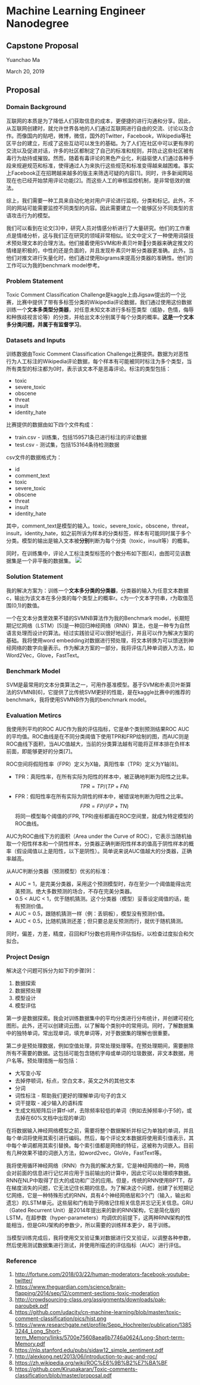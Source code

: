 # Machine Learning Engineer Nanodegree
## Capstone Proposal
Yuanchao Ma

March 20, 2019
## Proposal
### Domain Background
互联网的本质是为了降低人们获取信息的成本，更便捷的进行沟通和分享。因此，从互联网创建时，就允许世界各地的人们通过互联网进行自由的交流、讨论以及合作。而像国内的贴吧，微博，微信，国外的Twitter，Facebook，Wikipedia等社区平台的建立，形成了这些互动可以发生的基础。为了人们在社区中可以更有序的交流以及促进对话，许多的社区都制定了自己的标准和规则，并防止这些社区被有毒行为劫持或摧毁。然而，随着有毒评论的黑色产业化，利益驱使人们通过各种手段来规避规范和标准，使得通过人为来执行这些规范和标准变得越来越困难。事实上Facebook正在招聘越来越多的版主来筛选可疑的内容[1]。同时，许多新闻网站现在也已经开始禁用评论功能[2]。而这些人工的审核监控机制，是非常低效的做法。

综上，我们需要一种工具来自动化地对用户评论进行监视，分类和标记。此外，不同的网站可能需要监控不同类型的内容。因此需要建立一个能够区分不同类型的言语攻击行为的模型。

我们可以看到在论文[3]中，研究人员对情感分析进行了大量研究。他们的工作重点是情绪分析，这与我们正在研究的领域非常相似。论文中定义了一种使用词袋技术预处理文本的合理方法。他们接着使用SVM和朴素贝叶斯分类器来确定推文的情绪是积极的，中性的还是负面的，并且发现朴素贝叶斯分类器更准确。此外，当他们对推文进行矢量化时，他们通过使用bigrams来提高分类器的准确性。他们的工作可以为我的benchmark model参考。

### Problem Statement
Toxic Comment Classification Challenge是kaggle上由Jigsaw提出的一个比赛，比赛中提供了带有多标签分类的Wikipedia评论数据，我们通过使用这份数据训练一个**文本多类型分类器**，对任意未知文本进行多标签类型（威胁，色情，侮辱和种族歧视言论等）的分类，并给出文本分别属于每个分类的概率。**这是一个文本多分类问题，并属于有监督学习**。

### Datasets and Inputs
训练数据由Toxic Comment Classification Challenge比赛提供。数据为对恶性行为人工标注的Wikipedia评论数据，每个样本有可能被同时标注为多个类型，当所有类型的标注都为0时，表示该文本不是恶毒评论。标注的类型包括：
* toxic
* severe_toxic
* obscene
* threat
* insult
* identity_hate

比赛提供的数据由如下四个文件构成：
* train.csv - 训练集，包括159571条已进行标注的评论数据
* test.csv - 测试集，包括153164条待检测数据

csv文件的数据格式为：
* id
* comment_text
* toxic
* severe_toxic
* obscene
* threat
* insult
* identity_hate

其中，comment_text是模型的输入。toxic，severe_toxic，obscene，threat，insult，identity_hate，如之前所诉为样本的分类标签，样本有可能同时属于多个分类。模型的输出是输入文本被**分别**判断为每个分类（toxic，insult等）的概率。

同时，在训练集中，评论人工标注类型标签的个数分布如下图[4]，由图可见该数据集是一个非平衡的数据集。
![](https://github.com/udacity/cn-machine-learning/blob/master/toxic-comment-classification/pics/hist.png?raw=true)

### Solution Statement
我的解决方案为：训练一个**文本多分类的分类器**，分类器的输入为任意文本数据c，输出为该文本在多分类的每个类型上的概率r。c为一个文本字符串，r为取值范围(0,1)的数值。

一个在文本分类里效果不错的SVMNB算法作为我的Benchmark model，长期短期记忆网络（LSTM）[5]是一种回归神经网络（RNN）算法，也是一种专为自然语言处理而设计的算法。经过实践验证可以很好地运行，并且可以作为解决方案的基础。我将使用word embedding对数据进行预处理，将文本转换为可以馈送到神经网络的数字向量表示。作为解决方案的一部分，我将评估几种单词嵌入方法，如Word2Vec，Glove，FastText。

### Benchmark Model
SVM是最常用的文本分类算法之一，可用作基准模型。基于SVM和朴素贝叶斯算法的SVMNB[6]，它提供了比传统SVM更好的性能，是在kaggle比赛中的推荐的benchmark，我将使用SVMNB作为我的benchmark model。

### Evaluation Metircs
我使用列平均的ROC AUC作为我的评估指标，它是单个类别预测结果ROC AUC的平均值。ROC曲线是在不同分类阈值下使用TPR和FRP绘制的图，而AUC则是ROC曲线下面积，当AUC值越大，当前的分类算法越有可能将正样本排在负样本前面，即能够更好的分类[7]。

ROC空间将假阳性率（FPR）定义为X轴，真阳性率（TPR）定义为Y轴[8]。
* TPR：真阳性率，在所有实际为阳性的样本中，被正确地判断为阳性之比率。
$$TPR=TP/(TP+FN)$$
* FPR：假阳性率在所有实际为阴性的样本中，被错误地判断为阳性之比率。
$$FPR=FP/(FP+TN)$$
将同一模型每个阈值的(FPR, TPR)座标都画在ROC空间里，就成为特定模型的ROC曲线。

AUC为ROC曲线下方的面积（Area under the Curve of ROC），它表示当随机抽取一个阳性样本和一个阴性样本，分类器正确判断阳性样本的值高于阴性样本的概率（假设阈值以上是阳性，以下是阴性）。简单说来说AUC值越大的分类器，正确率越高。

从AUC判断分类器（预测模型）优劣的标准：
* AUC = 1，是完美分类器，采用这个预测模型时，存在至少一个阈值能得出完美预测。绝大多数预测的场合，不存在完美分类器。
* 0.5 < AUC < 1，优于随机猜测。这个分类器（模型）妥善设定阈值的话，能有预测价值。
* AUC = 0.5，跟随机猜测一样（例：丢铜板），模型没有预测价值。
* AUC < 0.5，比随机猜测还差；但只要总是反预测而行，就优于随机猜测。

同时，偏差，方差，精度，召回和F1分数也将用作评估指标，以检查过度拟合和欠拟合。

### Project Design
解决这个问题可拆分为如下的步骤[9]：
1. 数据探索
2. 数据预处理
3. 模型设计
4. 模型评估

第一步是数据探索。我会对训练数据集中的平均分类进行分布统计，并创建可视化图形。此外，还可以创建词云图，以了解每个类别中的常用词。同时，了解数据集中的独特单词，常出现单词，填充单词等，对于数据集的理解也很重要。

第二步是预处理数据，例如空值处理，异常处理处理等。在预处理期间，需要删除所有不需要的数据。这包括可能包含随机字母或单词的垃圾数据，非文本数据，用户名等。预处理措施一般包括：
* 大写变小写
* 去掉停顿词，标点，空白文本，英文之外的其他文本
* 分词
* 词性标注 - 帮助我们更好的理解单词/句子的含义
* 词干提取 - 减少输入的语料库
* 生成文档矩阵后计算tf-idf，去除频率较低的单词（例如去掉频率小于5的，或去掉在60%文档中出现的单词）

在将数据输入神经网络模型之前，需要将整个数据解析并标记为单独的单词，并且每个单词将使用其索引进行编码。然后，每个评论文本数据将使用索引值表示，其中每个单词都用其索引替换。每个索引值都是网络的特征，这被称为词嵌入。目前有几种效果不错的词嵌入方法，如word2vec，GloVe，FastText等。

我将使用循环神经网络（RNN）作为我的解决方案，它是神经网络的一种，网络会对前面的信息进行记忆并应用于当前输出的计算中，因此它可以处理顺序数据。RNN在NLP中取得了巨大的成功和广泛的应用。但是，传统的RNN使用BPTT，存在梯度消失的问题，它无法记住长期的信息。为了解决这个问题，创建了长短期记忆网络，它是一种特殊形式的RNN，具有4个神经网络层和3个门（输入，输出和遗忘）的LSTM单元。这些层和门有助于网络记住相关信息并忘记无关信息。GRU（Gated Recurrent Unit）是2014年提出来的新的RNN架构，它是简化版的LSTM，在超参数（hyper-parameters）均调优的前提下，这两种RNN架构的性能相当，但是GRU架构的参数少，所以需要的训练样本更少，易于训练。

当模型训练完成后，我将使用交叉验证集对数据进行交叉验证，以调整各种参数，然后使用测试数据集进行测试，并使用所描述的评估指标（AUC）进行评估。

### Reference
1. http://fortune.com/2018/03/22/human-moderators-facebook-youtube-twitter/
2. https://www.theguardian.com/science/brain-flapping/2014/sep/12/comment-sections-toxic-moderation
3. http://crowdsourcing-class.org/assignments/downloads/pak-paroubek.pdf
4. https://github.com/udacity/cn-machine-learning/blob/master/toxic-comment-classification/pics/hist.png
5. https://www.researchgate.net/profile/Sepp_Hochreiter/publication/13853244_Long_Short-term_Memory/links/5700e75608aea6b7746a0624/Long-Short-term-Memory.pdf
6. https://nlp.stanford.edu/pubs/sidaw12_simple_sentiment.pdf
7. http://alexkong.net/2013/06/introduction-to-auc-and-roc/
8. https://zh.wikipedia.org/wiki/ROC%E6%9B%B2%E7%BA%BF
9. https://github.com/Kirupakaran/Toxic-comments-classification/blob/master/proposal.pdf